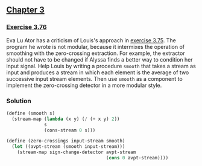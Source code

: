 ## [Chapter 3](../index.md#3-Modularity-Objects-and-State)

### [Exercise 3.76](https://mitpress.mit.edu/sites/default/files/sicp/full-text/book/book-Z-H-24.html#%_thm_3.76)

Eva Lu Ator has a criticism of Louis's approach in [exercise 3.75](./Exercise%203.75.md). The program he wrote is not modular, because it intermixes the operation of smoothing with the zero-crossing extraction. For example, the extractor should not have to be changed if Alyssa finds a better way to condition her input signal. Help Louis by writing a procedure `smooth` that takes a stream as input and produces a stream in which each element is the average of two successive input stream elements. Then use `smooth` as a component to implement the zero-crossing detector in a more modular style.

### Solution

```scheme
(define (smooth s)
  (stream-map (lambda (x y) (/ (+ x y) 2))
              s
              (cons-stream 0 s)))

(define (zero-crossings input-stream smooth)
  (let ((avpt-stream (smooth input-stream)))
    (stream-map sign-change-detector avpt-stream
                                     (cons 0 avpt-stream))))
```

